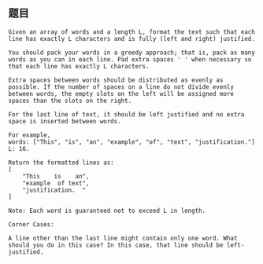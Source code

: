 ## 题目
    Given an array of words and a length L, format the text such that each line has exactly L characters and is fully (left and right) justified.

    You should pack your words in a greedy approach; that is, pack as many words as you can in each line. Pad extra spaces ' ' when necessary so that each line has exactly L characters.

    Extra spaces between words should be distributed as evenly as possible. If the number of spaces on a line do not divide evenly between words, the empty slots on the left will be assigned more spaces than the slots on the right.

    For the last line of text, it should be left justified and no extra space is inserted between words.

    For example,
    words: ["This", "is", "an", "example", "of", "text", "justification."]
    L: 16.

    Return the formatted lines as:
    [
        "This    is    an",
        "example  of text",
        "justification.  "
    ]

    Note: Each word is guaranteed not to exceed L in length.

    Corner Cases:

    A line other than the last line might contain only one word. What should you do in this case? In this case, that line should be left-justified.